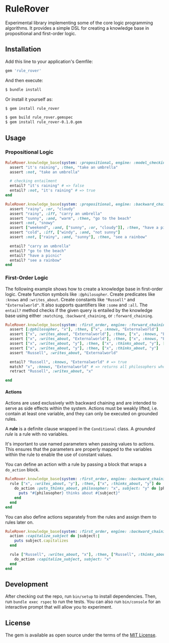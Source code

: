 # RuleRover

Experimental library implementing some of the core logic programming algorithms. It provides a simple DSL for creating a knowledge base in propositional and first-order logic.

## Installation

Add this line to your application's Gemfile:

```ruby
gem 'rule_rover'
```

And then execute:

```sh
$ bundle install
```

Or install it yourself as:

```sh
$ gem install rule_rover
```

```sh
$ gem build rule_rover.gemspec
$ gem install rule_rover-0.1.0.gem
```

## Usage

### Propositional Logic

```ruby
RuleRover.knowledge_base(system: :propositional, engine: :model_checking) do
  assert "it's raining", :then, "take an umbrella"
  assert :not, "take an umbrella"

  # checking entailment
  entail? "it's raining" # => false
  entail? :not, "it's raining" # => true
end
```

```rb
RuleRover.knowledge_base(system: :propositional, engine: :backward_chaining) do
  assert "rainy", :or, "cloudy"
  assert "rainy", :iff, "carry an umbrella"
  assert "sunny", :and, "warm", :then, "go to the beach"
  assert :not, "snowy"
  assert ["weekend", :and, ["sunny", :or, "cloudy"]], :then, "have a picnic"
  assert "cold", :iff, ["windy", :and, "not sunny"]
  assert :not, ["rainy", :and, "sunny"], :then, "see a rainbow"

  entail? "carry an umbrella"
  entail? "go to the beach"
  entail? "have a picnic"
  entail? "see a rainbow"
end
```

### First-Order Logic

The following example shows how to create a knowledge base in first-order logic. Create function symbols like `:@philosopher`. Create predicates like `:knows` and `:writes_about`. Create constants like `"Russell"` and `"Externalworld"`. It also supports quantifiers like `:some` and `:all`. The `entail?` method checks if the given query is entailed by the knowledge base using either `:matching`, `:backward_chaining`, or `:forward_chaining`.

```ruby
RuleRover.knowledge_base(system: :first_order, engine: :forward_chaining) do
  assert [:@philosopher, "x"], :then, ["x", :knows, "Externalworld"]
  assert ["x", :writes_about, "Externalworld"], :then, ["x", :knows, "Externalworld"], [:do, "x", :add_empiricist]
  assert ["x", :writes_about, "Externalworld"], :then, ["x", :knows, "Externalworld"]
  assert ["x", :writes_about, "y"], :then, ["x", :thinks_about, "y"], [:do, "x", "y", :add_argues_about]
  assert ["x", :writes_about, "y"], :then, ["x", :thinks_about, "y"]
  assert "Russell", :writes_about, "Externalworld"

  entail? "Russell", :knows, "Externalworld" # => true
  match? "x", :knows, "Externalworld" # => returns all philosophers who know about the external world
  retract "Russell", :writes_about, "x"

end
```

#### Actions

Actions are used exclusively with backward chaining and are intended to serve as side effects within the system. Actions must be weakly lifted, i.e. contain at least one variable, and they can only be executed on grounded rules.

A **rule** is a definite clause wrapped in the `Conditional` class. A *grounded rule* is a rule with no variables.

It's important to use named parameters when passing values to actions. This ensures that the parameters are properly mapped to the variables within the rule to enable the use of constant values.

You can define an action with a rule by passing a block that wraps a `do_action` block.
```ruby
RuleRover.knowledge_base(system: :first_order, engine: :backward_chaining) do
  rule ["x", :writes_about, "y"], :then, ["x", :thinks_about, "y"] do
    do_action :puts_thinks_about, philosopher: "x", subject: "y" do |philosopher:, subject:|
      puts "#{philosopher} thinks about #{subject}"
    end
  end
end
```

You can also define actions separately from the rules and assign them to rules later on.
```ruby
RuleRover.knowledge_base(system: :first_order, engine: :backward_chaining) do
  action :capitalize_subject do |subject:|
    puts subject.capitalizes
  end

  rule ["Russell", :writes_about, "x"], :then, ["Russell", :thinks_about, "x"] do
    do_action :capitalize_subject, subject: "x"
  end
end
```

## Development

After checking out the repo, run `bin/setup` to install dependencies. Then, run `bundle exec rspec` to run the tests. You can also run `bin/console` for an interactive prompt that will allow you to experiment.

## License

The gem is available as open source under the terms of the [MIT License](https://opensource.org/licenses/MIT).
